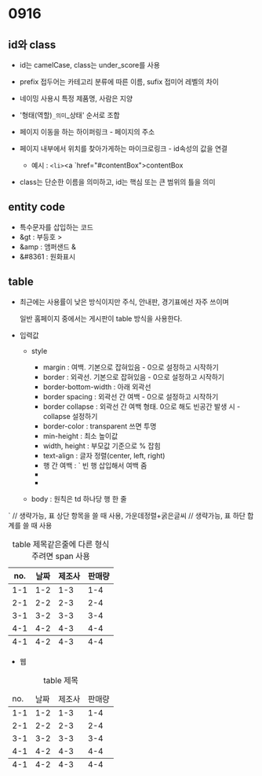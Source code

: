 # 0916

## id와 class

- id는 camelCase, class는 under_score를 사용
- prefix 접두어는 카테고리 분류에 따른 이름, sufix 접미어 레벨의 차이
- 네이밍 사용시 특정 제품명, 사람은 지양
- '형태(역할)`_의미`_상태' 순서로 조합

- 페이지 이동을 하는 하이퍼링크 - 페이지의 주소
- 페이지 내부에서 위치를 찾아가게하는 마이크로링크 - id속성의 값을 연결
  - 예시 : `<li>`<a `href="#contentBox">contentBox</a></li>
- class는 단순한 이름을 의미하고, id는 핵심 또는 큰 범위의 틀을 의미

## entity code

- 특수문자를 삽입하는 코드
- &gt : 부등호 >
- &amp : 앰퍼샌드 &
- &#8361 : 원화표시

## table

- 최근에는 사용률이 낮은 방식이지만 주식, 안내판, 경기표에선 자주 쓰이며

  일반 홈페이지 중에서는 게시판이 table 방식을 사용한다.

- 입력값

  - style

    - margin : 여백.  기본으로 잡혀있음 - 0으로 설정하고 시작하기
    - border : 외곽선. 기본으로 잡혀있음 - 0으로 설정하고 시작하기
    - border-bottom-width : 아래 외곽선
    - border spacing : 외곽선 간 여백 - 0으로 설정하고 시작하기
    - border collapse : 외곽선 간 여백 형태. 0으로 해도 빈공간 발생 시 - collapse 설정하기
    - border-color : transparent 쓰면 투명
    - min-height : 최소 높이값
    - width, height : 부모값 기준으로 % 잡힘
    - text-align : 글자 정렬(center, left, right)
    - 행 간 여백 : `<tr><td></td><tr> 빈 행 삽입해서 여백 줌
    - <tr colspan="합병할 셀 수(가로)">
    - <tr rowspan="합병할 셀 수(세로)">

    

  - body : 원칙은 td 하나당 행 한 줄

`<table summary="table에 대한 부가설명">
	<caption>table 제목<span>같은줄에 다른 형식 주려면 span 사용</span></caption>
		<thead> // 생략가능, 표 상단 항목을 쓸 때 사용, 가운데정렬+굵은글씨
			<tr><th>no.</th> <th>날짜</th> <th>제조사</th> <th>판매량</th></tr>
		</thead>
		<tfoot> // 생략가능, 표 하단 합계를 쓸 때 사용
			<tr> <td>4-1</td> <td>4-2</td> <td>4-3</td> <td>4-4</td></tr>
		</tfoot>
		<tbody>
			<tr> <td>1-1</td> <td>1-2</td> <td>1-3</td> <td>1-4</td> </tr>
			<tr> <td>2-1</td> <td>2-2</td> <td>2-3</td> <td>2-4</td></tr>
			<tr> <td>3-1</td> <td>3-2</td> <td>3-3</td> <td>3-4</td></tr>
			<tr> <td>4-1</td> <td>4-2</td> <td>4-3</td> <td>4-4</td></tr>
		</tbody>
</table>



- 웹

<table summary="table에 대한 부가설명">
	<caption>table 제목</caption>
		<thead>
			<tr> <td>no.</td> <td>날짜</td> <td>제조사</td> <td>판매량</td></tr>
		</thead>
		<tfoot>
			<tr> <td>4-1</td> <td>4-2</td> <td>4-3</td> <td>4-4</td></tr>
		</tfoot>
		<tbody>
			<tr> <td>1-1</td> <td>1-2</td> <td>1-3</td> <td>1-4</td> </tr>
			<tr> <td>2-1</td> <td>2-2</td> <td>2-3</td> <td>2-4</td></tr>
			<tr> <td>3-1</td> <td>3-2</td> <td>3-3</td> <td>3-4</td></tr>
			<tr> <td>4-1</td> <td>4-2</td> <td>4-3</td> <td>4-4</td></tr>
		</tbody>
</table>




